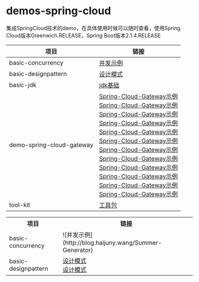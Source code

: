 # demos-spring-cloud
集成SpringCloud技术的demo，在具体使用时候可以随时查看，使用Spring Cloud版本Greenwich.RELEASE，Spring Boot版本2.1.4.RELEASE


|项目|链接|
|----|----|
|basic-concurrency|[并发示例](http://blog.haijuny.wang/Summer-Generator)|
|basic-designpattern|[设计模式](http://blog.haijuny.wang/Summer-Generator)|
|basic-jdk|[jdk基础](http://blog.haijuny.wang/Summer-Generator)|
|demo-spring-cloud-gateway|[Spring-Cloud-Gateway示例](http://blog.haijuny.wang/Summer-Generator)<br>[Spring-Cloud-Gateway示例](http://blog.haijuny.wang/Summer-Generator)<br>[Spring-Cloud-Gateway示例](http://blog.haijuny.wang/Summer-Generator)<br>[Spring-Cloud-Gateway示例](http://blog.haijuny.wang/Summer-Generator)<br>[Spring-Cloud-Gateway示例](http://blog.haijuny.wang/Summer-Generator)<br>[Spring-Cloud-Gateway示例](http://blog.haijuny.wang/Summer-Generator)<br>[Spring-Cloud-Gateway示例](http://blog.haijuny.wang/Summer-Generator)<br>[Spring-Cloud-Gateway示例](http://blog.haijuny.wang/Summer-Generator)<br>[Spring-Cloud-Gateway示例](http://blog.haijuny.wang/Summer-Generator)<br>[Spring-Cloud-Gateway示例](http://blog.haijuny.wang/Summer-Generator)<br>[Spring-Cloud-Gateway示例](http://blog.haijuny.wang/Summer-Generator)<br>[Spring-Cloud-Gateway示例](http://blog.haijuny.wang/Summer-Generator)|
|tool-kit|[工具包](http://blog.haijuny.wang/Summer-Generator)|

<table>
    <tr>
        <th>项目</th>
        <th>链接</th>
    </tr>
    <tr>
        <td>basic-concurrency</td>
        <td>![并发示例](http://blog.haijuny.wang/Summer-Generator)</td>
    </tr>
    <tr>
        <td>basic-designpattern</td>
        <td>
        <a href="http://blog.haijuny.wang/Summer-Generator">设计模式</a><br>
        <a href="http://blog.haijuny.wang/Summer-Generator">设计模式</a>
        </td>
    </tr>
</table>